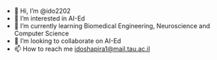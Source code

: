 - 👋 Hi, I’m @ido2202
- 👀 I’m interested in AI-Ed
- 🌱 I’m currently learning Biomedical Engineering, Neuroscience and Computer Science
- 💞️ I’m looking to collaborate on AI-Ed
- 📫 How to reach me idoshapira1@mail.tau.ac.il

<!---
ido2202/ido2202 is a ✨ special ✨ repository because its `README.md` (this file) appears on your GitHub profile.
You can click the Preview link to take a look at your changes.
--->

